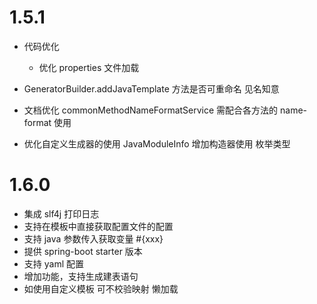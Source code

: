 # 1.5.1
- 代码优化
    - 优化 properties 文件加载

- GeneratorBuilder.addJavaTemplate 方法是否可重命名 见名知意

- 文档优化
    commonMethodNameFormatService 需配合各方法的 name-format 使用

- 优化自定义生成器的使用 JavaModuleInfo 增加构造器使用 枚举类型

# 1.6.0
- 集成 slf4j 打印日志
- 支持在模板中直接获取配置文件的配置
- 支持 java 参数传入获取变量 #{xxx}
- 提供 spring-boot starter 版本
- 支持 yaml 配置
- 增加功能，支持生成建表语句
- 如使用自定义模板 可不校验映射 懒加载